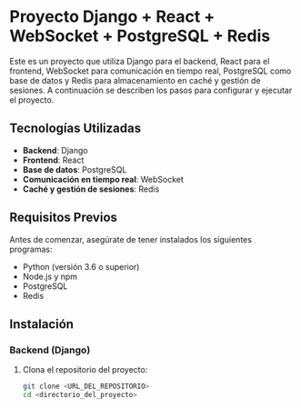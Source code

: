 # Proyecto Django + React + WebSocket + PostgreSQL + Redis

Este es un proyecto que utiliza Django para el backend, React para el frontend, WebSocket para comunicación en tiempo real, PostgreSQL como base de datos y Redis para almacenamiento en caché y gestión de sesiones. A continuación se describen los pasos para configurar y ejecutar el proyecto.

## Tecnologías Utilizadas

- **Backend**: Django
- **Frontend**: React
- **Base de datos**: PostgreSQL
- **Comunicación en tiempo real**: WebSocket
- **Caché y gestión de sesiones**: Redis

## Requisitos Previos

Antes de comenzar, asegúrate de tener instalados los siguientes programas:

- Python (versión 3.6 o superior)
- Node.js y npm
- PostgreSQL
- Redis

## Instalación

### Backend (Django)

1. Clona el repositorio del proyecto:
   ```bash
   git clone <URL_DEL_REPOSITORIO>
   cd <directorio_del_proyecto>
